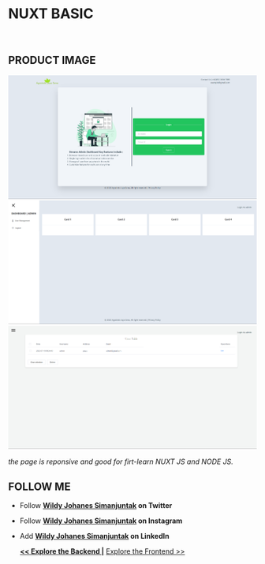 # NUXT BASIC


<br />

## PRODUCT IMAGE
<p display: flex justify:center>
    <img src="frontend/assets/img/login.png" >
    <img src="frontend/assets/img/dashboard.png" >
    <img src="frontend/assets/img/user-management.png" >
</p>

<em> the page is reponsive and good for firt-learn NUXT JS and NODE JS.</em>


## FOLLOW ME
- Follow **<a href="https://twitter.com/jo_14m/">Wildy Johanes Simanjuntak</a> on Twitter**
- Follow **<a href="https://instagram.com/jo.14m">Wildy Johanes Simanjuntak</a> on Instagram**
- Add **<a href="https://www.linkedin.com/in/wildy-simanjuntak">Wildy Johanes Simanjuntak</a> on LinkedIn**

  <p display: flex>
    <a href="https://github.com/wildy13/nuxt-basic/tree/master/backend" width="200"><strong> << Explore the Backend |</strong></a>
    <a href="https://github.com/wildy13/nuxt-basic/tree/master/frontend" width="200">Explore the Frontend  >></a>
  </p>
</div>